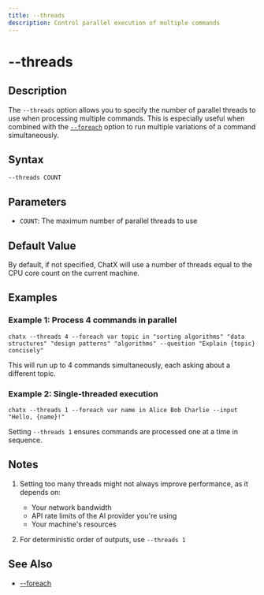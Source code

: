 ```yaml
---
title: --threads
description: Control parallel execution of multiple commands
---
```


# --threads

## Description

The `--threads` option allows you to specify the number of parallel threads to use when processing multiple commands. This is especially useful when combined with the [`--foreach`](foreach.md) option to run multiple variations of a command simultaneously.

## Syntax

```
--threads COUNT
```

## Parameters

- `COUNT`: The maximum number of parallel threads to use

## Default Value

By default, if not specified, ChatX will use a number of threads equal to the CPU core count on the current machine.

## Examples

### Example 1: Process 4 commands in parallel

```
chatx --threads 4 --foreach var topic in "sorting algorithms" "data structures" "design patterns" "algorithms" --question "Explain {topic} concisely"
```

This will run up to 4 commands simultaneously, each asking about a different topic.

### Example 2: Single-threaded execution

```
chatx --threads 1 --foreach var name in Alice Bob Charlie --input "Hello, {name}!"
```

Setting `--threads 1` ensures commands are processed one at a time in sequence.

## Notes

1. Setting too many threads might not always improve performance, as it depends on:
   - Your network bandwidth
   - API rate limits of the AI provider you're using
   - Your machine's resources

2. For deterministic order of outputs, use `--threads 1`

## See Also

- [--foreach](foreach.md)